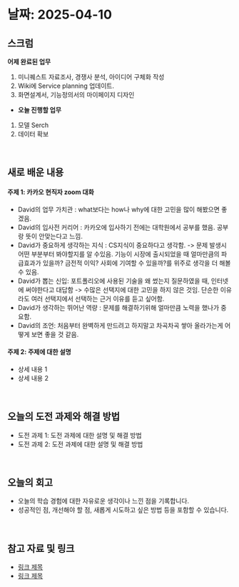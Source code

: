 # 날짜: 2025-04-10

## 스크럼
**어제 완료된 업무** 
1. 미니퀘스트 자료조사, 경쟁사 분석, 아이디어 구체화 작성
2. Wiki에 Service planning 업데이트.
3. 화면설계서, 기능정의서의 마이페이지 디자인
- **오늘 진행할 업무**
1. 모델 Serch
2. 데이터 확보

<br>

## 새로 배운 내용<br>
#### 주제 1: 카카오 현직자 zoom 대화
- David의 업무 가치관 : what보다는 how나 why에 대한 고민을 많이 해봤으면 좋겠음.
- David의 입사전 커리어 : 카카오에 입사하기 전에는 대학원에서 공부를 했음. 공부랑 뜻이 안맞는다고 느낌.
- David가 중요하게 생각하는 지식 : CS지식이 중요하다고 생각함. -> 문제 발생시 어떤 부분부터 봐야할지를 알 수있음. 기능이 시장에 출시되었을 때 얼마만큼의 파급효과가 있을까? 금전적 이익? 사회에 기여할 수 있을까?를 위주로 생각을 더 해볼 수 있음.
- David가 뽑는 신입: 포트폴리오에 사용된 기술을 왜 썼는지 질문하였을 때, 인터넷에 써야한다고 대답함 -> 수많은 선택지에 대한 고민을 하지 않은 것임. 단순한 이유라도 여러 선택지에서 선택하는 근거 이유를 듣고 싶어함.
- David가 생각하는 뛰어난 역량 : 문제를 해결하기위해 얼마만큼 노력을 했나가 중요함.
- David의 조언: 처음부터 완벽하게 만드려고 하지말고 차곡차곡 쌓아 올라가는게 어떻게 보면 좋을 것 같음.

#### 주제 2: 주제에 대한 설명
- 상세 내용 1
- 상세 내용 2

<br>

## 오늘의 도전 과제와 해결 방법
- 도전 과제 1: 도전 과제에 대한 설명 및 해결 방법
- 도전 과제 2: 도전 과제에 대한 설명 및 해결 방법

<br>

## 오늘의 회고
- 오늘의 학습 경험에 대한 자유로운 생각이나 느낀 점을 기록합니다.
- 성공적인 점, 개선해야 할 점, 새롭게 시도하고 싶은 방법 등을 포함할 수 있습니다.

<br>

## 참고 자료 및 링크
- [링크 제목](URL)
- [링크 제목](URL)
